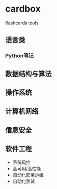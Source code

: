 # cardbox
flashcards tools

## 语言类

### Python笔记

## 数据结构与算法

## 操作系统

## 计算机网络

## 信息安全

## 软件工程

- 系统风控
- 高可用/高性能
- 自动化部署运维
- 自动化测试
